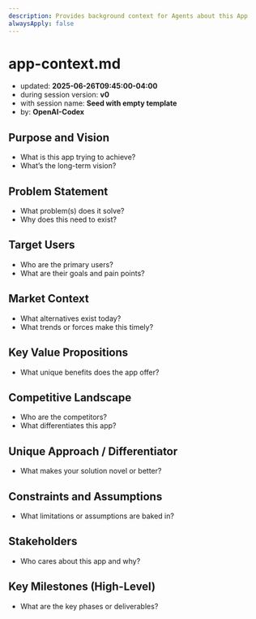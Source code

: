```yaml
---
description: Provides background context for Agents about this App
alwaysApply: false
---
```


# app-context.md

- updated: **2025-06-26T09:45:00-04:00**
- during session version: **v0**
- with session name: **Seed with empty template**
- by: **OpenAI-Codex**

## Purpose and Vision
- What is this app trying to achieve?
- What’s the long-term vision?

## Problem Statement
- What problem(s) does it solve?
- Why does this need to exist?

## Target Users
- Who are the primary users?
- What are their goals and pain points?

## Market Context
- What alternatives exist today?
- What trends or forces make this timely?

## Key Value Propositions
- What unique benefits does the app offer?

## Competitive Landscape
- Who are the competitors?
- What differentiates this app?

## Unique Approach / Differentiator
- What makes your solution novel or better?

## Constraints and Assumptions
- What limitations or assumptions are baked in?

## Stakeholders
- Who cares about this app and why?

## Key Milestones (High-Level)
- What are the key phases or deliverables?
